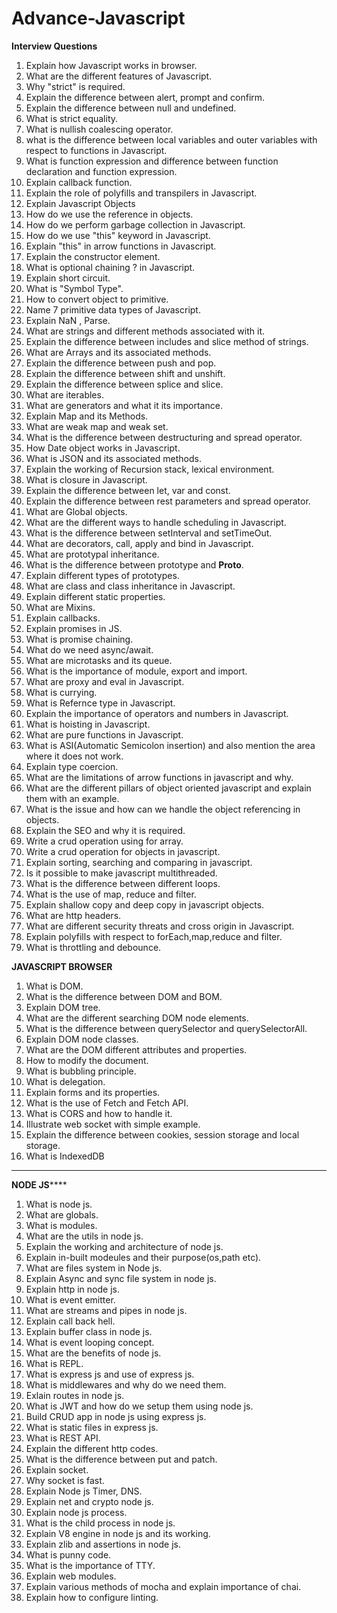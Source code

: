 # Advance-Javascript
**Interview Questions**

1. Explain how Javascript works in browser.
2. What are the different features of Javascript.
3. Why "strict" is required.
4. Explain the difference between alert, prompt and confirm.
5. Explain the difference between null and undefined.
6. What is strict equality.
7. What is nullish coalescing operator.
8. what is the difference between local variables and outer variables with respect to functions in Javascript.
9. What is function expression and difference between function declaration and function expression.
10. Explain callback function.
11. Explain the role of polyfills and transpilers in Javascript.
12. Explain Javascript Objects
13. How do we use the reference in objects.
14. How do we perform garbage collection in Javascript.
15. How do we use "this" keyword in Javascript.
16. Explain "this" in arrow functions in Javascript.
17. Explain the constructor element.
18. What is optional chaining ? in Javascript.
19. Explain short circuit.
20. What is "Symbol Type".
21. How to convert object to primitive.
22. Name 7 primitive data types of Javascript.
23. Explain NaN , Parse.
24. What are strings and different methods associated with it.
25. Explain the difference between includes and slice method of strings.
26. What are Arrays and its associated methods.
27. Explain the difference between push and pop.
28. Explain the difference between shift and unshift.
29. Explain the difference between splice and slice.
30. What are iterables.
31. What are generators and what it its importance.
32. Explain Map and its Methods.
33. What are weak map and weak set.
34. What is the difference between destructuring and spread operator.
35. How Date object works in Javascript.
36. What is JSON and its associated methods.
37. Explain the working of Recursion stack, lexical environment.
38. What is closure in Javascript.
39. Explain the difference between let, var and const.
40. Explain the difference between rest parameters and spread operator.
41. What are Global objects.
42. What are the different ways to handle scheduling in Javascript.
43. What is the difference between setInterval and setTimeOut.
44. What are decorators, call, apply and bind in Javascript.
45. What are prototypal inheritance.
46. What is the difference between prototype and __Proto__.
47. Explain different types of prototypes.
48. What are class and class inheritance in Javascript.
49. Explain different static properties.
50. What are Mixins.
51. Explain callbacks.
52. Explain promises in JS.
53. What is promise chaining.
54. What do we need async/await.
55. What are microtasks and its queue.
56. What is the importance of module, export and import.
57. What are proxy and eval in Javascript.
58. What is currying.
59. What is Refernce type in Javascript.
60. Explain the importance of operators and numbers in Javascript.
61. What is hoisting in Javascript.
62. What are pure functions in Javascript.
63. What is ASI(Automatic Semicolon insertion) and also mention the area where it does not work.
64. Explain type coercion.
65. What are the limitations of arrow functions in javascript and why.
66. What are the different pillars of object oriented javascript and explain them with an example.
67. What is the issue and how can we handle the object referencing in objects.
68. Explain the SEO and why it is required.
69. Write a crud operation using for array.
70. Write a crud operation for objects in javascript.
71. Explain sorting, searching and comparing in javascript.
72. Is it possible to make javascript multithreaded.
73. What is the difference between different loops.
74. What is the use of map, reduce and filter.
75. Explain shallow copy and deep copy in javascript objects.
76. What are http headers.
77. What are different security threats and cross origin in Javascript.
78. Explain polyfills with respect to forEach,map,reduce and filter.
79. What is throttling and debounce.


**JAVASCRIPT BROWSER**

1. What is DOM.
2. What is the difference between DOM and BOM.
3. Explain DOM tree.
4. What are the different searching DOM node elements.
5. What is the difference between querySelector and querySelectorAll.
6. Explain DOM node classes.
7. What are the DOM different attributes and properties.
8. How to modify the document.
9. What is bubbling principle.
10. What is delegation.
11. Explain forms and its properties.
12. What is the use of Fetch and Fetch API.
13. What is CORS and how to handle it.
14. Illustrate web socket with simple example.
15. Explain the difference between cookies, session storage and local storage.
16. What is IndexedDB

****
**NODE JS******
1. What is node js.
2. What are globals.
3. What is modules.
4. What are the utils in node js.
5. Explain the working and architecture of node js.
6. Explain in-built modeules and their purpose(os,path etc).
7. What are files system in Node js.
8. Explain Async and sync file system in node js.
9. Explain http in node js.
10. What is event emitter.
11. What are streams and pipes in node js.
12. Explain call back hell.
13. Explain buffer class in node js.
14. What is event looping concept.
15. What are the benefits of node js.
16. What is REPL.
17. What is express js and use of express js.
18. What is middlewares and why do we need them.
19. Exlain routes in node js.
20. What is JWT and how do we setup them using node js.
21. Build CRUD app in node js using express js.
22. What is static files in express js.
23. What is REST API.
24. Explain the different http codes.
25. What is the difference between put and patch.
26. Explain socket.
27. Why socket is fast.
28. Explain Node js Timer, DNS.
29. Explain net and crypto node js.
30. Explain node js process.
31. What is the child process in node js.
32. Explain V8 engine in node js and its working.
33. Explain zlib and assertions in node js.
34. What is punny code.
35. What is the importance of TTY.
36. Explain web modules.
37. Explain various methods of mocha and explain importance of chai.
38. Explain how to configure linting.
